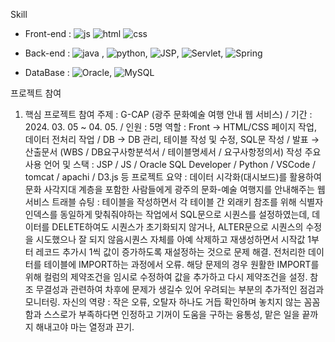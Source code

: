
Skill

- Front-end :
![js](https://img.shields.io/badge/JavaScript-F7DF1E?style=for-the-badge&logo=JavaScript&logoColor=white) ![html](https://img.shields.io/badge/HTML-239120?style=for-the-badge&logo=html5&logoColor=white) ![css](https://img.shields.io/badge/CSS-239120?&style=for-the-badge&logo=css3&logoColor=white)

- Back-end : ![java](https://img.shields.io/badge/Java-ED8B00?style=for-the-badge&logo=openjdk&logoColor=white) , ![python](https://img.shields.io/badge/Python-3776AB?style=for-the-badge&logo=python&logoColor=white),
![JSP](https://img.shields.io/badge/JSS-F7DF1E?style=for-the-badge&logo=JSS&logoColor=white), ![Servlet](https://img.shields.io/badge/Svelte-4A4A55?style=for-the-badge&logo=svelte&logoColor=FF3E00),
![Spring](https://img.shields.io/badge/Spring-6DB33F?style=for-the-badge&logo=spring&logoColor=white)
- DataBase : ![Oracle](https://img.shields.io/badge/Oracle-F80000?style=for-the-badge&logo=oracle&logoColor=white), ![MySQL](https://img.shields.io/badge/MySQL-00000F?style=for-the-badge&logo=mysql&logoColor=white)

프로젝트 참여
1. 핵심 프로젝트 참여
주제 : G-CAP (광주 문화예술 여행 안내 웹 서비스) / 기간 : 2024. 03. 05 ~ 04. 05. / 인원 : 5명
역할 : Front → HTML/CSS 페이지 작업, 데이터 전처리 작업 / DB → DB 관리, 테이블 작성 및 수정, SQL문 작성 / 발표 → 산출문서 (WBS / DB요구사항분석서 / 테이블명세서 / 요구사항정의서) 작성
주요 사용 언어 및 스택 : JSP / JS / Oracle SQL Developer / Python / VSCode / tomcat / apachi / D3.js 등
프로젝트 요약 : 데이터 시각화(대시보드)를 활용하여 문화 사각지대 계층을 포함한 사람들에게 광주의 문화-예술 여행지를 안내해주는 웹 서비스
트래블 슈팅 : 테이블을 작성하면서 각 테이블 간 외래키 참조를 위해 식별자 인덱스를 동일하게 맞춰줘야하는 작업에서 SQL문으로 시퀀스를 설정하였는데, 데이터를 DELETE하여도 시퀀스가 초기화되지 않거나,  ALTER문으로 시퀀스의 수정을 시도했으나 잘 되지 않음시퀀스 자체를 아예 삭제하고 재생성하면서 시작값 1부터 레코드 추가시 1씩 값이 증가하도록 재설정하는 것으로 문제 해결. 
전처리한 데이터를 테이블에 IMPORT하는 과정에서 오류. 해당 문제의 경우 원활한 IMPORT를 위해 컬럼의 제약조건을 임시로 수정하여 값을 추가하고 다시 제약조건을 설정. 참조 무결성과 관련하여 차후에 문제가 생길수 있어 우려되는 부분의 추가적인 점검과 모니터링.
자신의 역량 : 작은 오류, 오탈자 하나도 거듭 확인하며 놓치지 않는 꼼꼼함과 스스로가 부족하다면 인정하고 기꺼이 도움을 구하는 융통성, 맡은 일을 끝까지 해내고야 마는 열정과 끈기.


